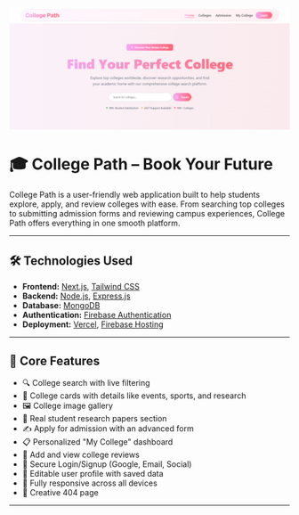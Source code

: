 ![College Path Banner](./public/project.png)

# 🎓 College Path – Book Your Future

College Path is a user-friendly web application built to help students explore, apply, and review colleges with ease. From searching top colleges to submitting admission forms and reviewing campus experiences, College Path offers everything in one smooth platform.

---

## 🛠️ Technologies Used

- **Frontend:** [Next.js](https://nextjs.org/), [Tailwind CSS](https://tailwindcss.com/)
- **Backend:** [Node.js](https://nodejs.org/), [Express.js](https://expressjs.com/)
- **Database:** [MongoDB](https://www.mongodb.com/)
- **Authentication:** [Firebase Authentication](https://firebase.google.com/products/auth)
- **Deployment:** [Vercel](https://vercel.com/), [Firebase Hosting](https://firebase.google.com/products/hosting)

---

## 🚀 Core Features

- 🔍 College search with live filtering
- 🏫 College cards with details like events, sports, and research
- 🖼️ College image gallery
- 📄 Real student research papers section
- ✍️ Apply for admission with an advanced form
- 📋 Personalized "My College" dashboard
- 💬 Add and view college reviews
- 🔐 Secure Login/Signup (Google, Email, Social)
- 👤 Editable user profile with saved data
- 📱 Fully responsive across all devices
- 🎨 Creative 404 page

---